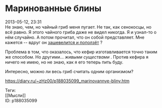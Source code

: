 Маринованные блины
===================

   
 2013-05-12, 23:31   
  Не знаю, чем, но чайный гриб меня пугает. Не так, как сенокосцы, но всё равно. Я этого чайного гриба даже не видел никогда. Я и узнал-то о нём случайно. А потом прочитал, что он собой представляет. Мне кажется -- вдруг он  [зашевелится и поползёт](http://lurkmore.to/%D0%91%D0%B0%D0%BD%D0%BE%D1%87%D0%BA%D0%B0)  ?   
   
 Проблема в том, что оказалось, что кефир изготавливается точно таким же способом. Но другими...  *живыми существами*  . Против кефира я ничего не имею, но не знаю, как я его теперь пить буду.   
   
 Интересно, можно ли весь гриб считать одним организмом?   
    
 <https://diary.ru/~zHz00/p188035099_marinovannye-bliny.htm>   
   
 Теги:   
 [[Мысли]]   
 ID: p188035099